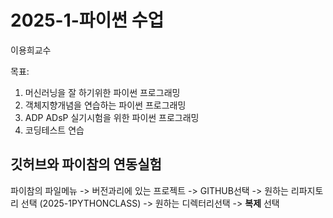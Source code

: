 # 2025-1-파이썬 수업
이용희교수

목표:
1. 머신러닝을 잘 하기위한 파이썬 프로그래밍
2. 객체지향개념을 연습하는 파이썬 프로그래밍
3. ADP ADsP 실기시험을 위한 파이썬 프로그래밍
4. 코딩테스트 연습

##  깃허브와 파이참의 연동실험
파이참의 파일메뉴 -> 버전과리에 있는 프로젝트 -> GITHUB선택
-> 원하는 리파지토리 선택 (2025-1PYTHONCLASS) -> 원하는 디렉터리선택
-> **복제** 선택 